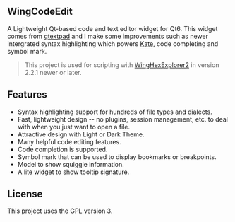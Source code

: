 ## WingCodeEdit

A Lightweight Qt-based code and text editor widget for Qt6. This widget comes from [qtextpad](https://github.com/zrax/qtextpad) and I make some improvements such as newer intergrated syntax highlighting which powers [Kate](https://kate-editor.org/), code completing and symbol mark.

> This project is used for scripting with [WingHexExplorer2](https://github.com/Wing-summer/WingHexExplorer2) in version 2.2.1 newer or later.

## Features

* Syntax highlighting support for hundreds of file types and dialects.
* Fast, lightweight design -- no plugins, session management, etc.
  to deal with when you just want to open a file.
* Attractive design with Light or Dark Theme.
* Many helpful code editing features.
* Code completion is supported.
* Symbol mark that can be used to display bookmarks or breakpoints.
* Model to show squiggle information.
* A lite widget to show tooltip signature.

## License

This project uses the GPL version 3.
